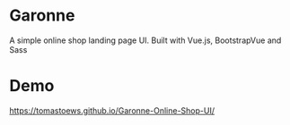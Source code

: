 # Garonne
A simple online shop landing page UI. Built with Vue.js, BootstrapVue and Sass

# Demo
https://tomastoews.github.io/Garonne-Online-Shop-UI/
